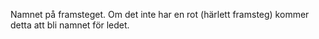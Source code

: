 Namnet på framsteget. Om det inte har en rot (härlett framsteg) kommer detta att bli namnet för ledet.